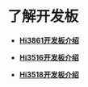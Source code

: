 # 了解开发板<a name="ZH-CN_TOPIC_0000001105358844"></a>

-   **[Hi3861开发板介绍](Hi3861开发板介绍.md)**  

-   **[Hi3516开发板介绍](Hi3516开发板介绍.md)**  

-   **[Hi3518开发板介绍](Hi3518开发板介绍.md)**  



